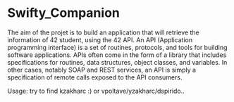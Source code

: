 # Swifty_Companion
The aim of the projet is to build an application that will retrieve the information of 42 student, using the 42 API. 
An API (Application programming interface) is a set of routines, protocols, and tools for building software applications. 
APIs often come in the form of a library that includes specifications for routines, data structures, object classes, and 
variables. In other cases, notably SOAP and REST services, an API is simply a specification of remote calls exposed to the API 
consumers.

Usage: try to find kzakharc :) or vpoltave/yzakharc/dspirido..
